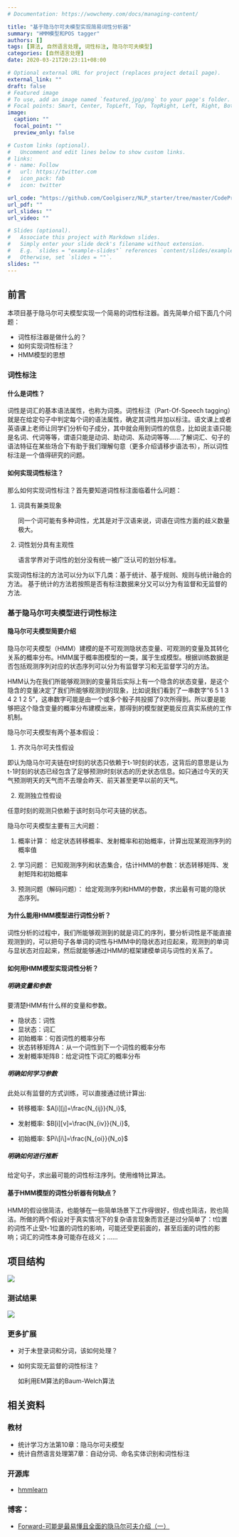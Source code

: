 ```yaml
---
# Documentation: https://wowchemy.com/docs/managing-content/

title: "基于隐马尔可夫模型实现简易词性分析器"
summary: "HMM模型和POS tagger"
authors: []
tags: [算法, 自然语言处理, 词性标注, 隐马尔可夫模型]
categories: [自然语言处理]
date: 2020-03-21T20:23:11+08:00

# Optional external URL for project (replaces project detail page).
external_link: ""
draft: false
# Featured image
# To use, add an image named `featured.jpg/png` to your page's folder.
# Focal points: Smart, Center, TopLeft, Top, TopRight, Left, Right, BottomLeft, Bottom, BottomRight.
image:
  caption: ""
  focal_point: ""
  preview_only: false

# Custom links (optional).
#   Uncomment and edit lines below to show custom links.
# links:
# - name: Follow
#   url: https://twitter.com
#   icon_pack: fab
#   icon: twitter

url_code: "https://github.com/Coolgiserz/NLP_starter/tree/master/CodePratices/MachineLearning/pos_tagging_hmm_project"
url_pdf: ""
url_slides: ""
url_video: ""

# Slides (optional).
#   Associate this project with Markdown slides.
#   Simply enter your slide deck's filename without extension.
#   E.g. `slides = "example-slides"` references `content/slides/example-slides.md`.
#   Otherwise, set `slides = ""`.
slides: ""
---
```

## 前言
本项目基于隐马尔可夫模型实现一个简易的词性标注器。首先简单介绍下面几个问题：
- 词性标注器是做什么的？
- 如何实现词性标注？
- HMM模型的思想

### 词性标注
#### 什么是词性？
词性是词汇的基本语法属性，也称为词类。词性标注（Part-Of-Speech tagging）就是在给定句子中判定每个词的语法属性，确定其词性并加以标注。语文课上或者英语课上老师让同学们分析句子成分，其中就会用到词性的信息，比如说主语只能是名词、代词等等，谓语只能是动词、助动词、系动词等等……了解词汇、句子的语法特征在某些场合下有助于我们理解句意（更多介绍请移步语法书），所以词性标注是一个值得研究的问题。

#### 如何实现词性标注？
那么如何实现词性标注？首先要知道词性标注面临着什么问题：
1. 词具有兼类现象

    同一个词可能有多种词性，尤其是对于汉语来说，词语在词性方面的歧义数量极大。

2. 词性划分具有主观性

    语言学界对于词性的划分没有统一被广泛认可的划分标准。

实现词性标注的方法可以分为以下几类：基于统计、基于规则、规则与统计融合的方法。
基于统计的方法若按照是否有标注数据来分又可以分为有监督和无监督的方法.


### 基于隐马尔可夫模型进行词性标注

#### 隐马尔可夫模型简要介绍
隐马尔可夫模型（HMM）建模的是不可观测隐状态变量、可观测的变量及其转化关系的概率分布。HMM属于概率图模型的一类，属于生成模型。根据训练数据是否包括观测序列对应的状态序列可以分为有监督学习和无监督学习的方法。

HMM认为在我们所能够观测到的变量背后实际上有一个隐含的状态变量，是这个隐含的变量决定了我们所能够观测到的现象，比如说我们看到了一串数字“6 5 1 3 4 2 1 2 5”，这串数字可能是由一个或多个骰子共投掷了9次所得到。所以要是能够把这个隐含变量的概率分布建模出来，那得到的模型就更能反应真实系统的工作机制。

隐马尔可夫模型有两个基本假设：
1. 齐次马尔可夫性假设

即认为隐马尔可夫链在t时刻的状态只依赖于t-1时刻的状态，这背后的意思是认为t-1时刻的状态已经包含了足够预测t时刻状态的历史状态信息。如只通过今天的天气预测明天的天气而不去理会昨天、前天甚至更早以前的天气。

2. 观测独立性假设

任意时刻的观测只依赖于该时刻马尔可夫链的状态。


隐马尔可夫模型主要有三大问题：
1. 概率计算：
给定状态转移概率、发射概率和初始概率，计算出现某观测序列的概率值

2. 学习问题：
已知观测序列和状态集合，估计HMM的参数：状态转移矩阵、发射矩阵和初始概率

3. 预测问题（解码问题）：
给定观测序列和HMM的参数，求出最有可能的隐状态序列。

#### 为什么能用HMM模型进行词性分析？
词性分析的过程中，我们所能够观测到的就是词汇的序列，要分析词性是不能直接观测到的，可以把句子各单词的词性与HMM中的隐状态对应起来，观测到的单词与显状态对应起来，然后就能够通过HMM的框架建模单词与词性的关系了。

#### 如何用HMM模型实现词性分析？
##### 明确变量和参数
要清楚HMM有什么样的变量和参数。
- 隐状态：词性
- 显状态：词汇
- 初始概率：句首词性的概率分布
- 状态转移矩阵A：从一个词性到下一个词性的概率分布
- 发射概率矩阵B：给定词性下词汇的概率分布

##### 明确如何学习参数
此处以有监督的方式训练，可以直接通过统计算出:

- 转移概率: $A[i][j]=\frac{N_{ij}}{N_i}$,

- 发射概率: $B[i][v]=\frac{N_{iv}}{N_i}$,

- 初始概率: $Pi\[i\]=\frac{N_{oi}}{N_o}$

##### 明确如何进行推断
给定句子，求出最可能的词性标注序列。使用维特比算法。

#### 基于HMM模型的词性分析器有何缺点？
HMM的假设很简洁，也能够在一些简单场景下工作得很好，但成也简洁，败也简洁。所做的两个假设对于真实情况下的复杂语言现象而言还是过分简单了：t位置的词性不止受t-1位置的词性的影响，可能还受更前面的，甚至后面的词性的影响；词汇的词性本身可能存在歧义；……

## 项目结构

![](images/framework.png)

### 测试结果
![](images/test.png)

### 更多扩展
- 对于未登录词和分词，该如何处理？
- 如何实现无监督的词性标注？

    如利用EM算法的Baum-Welch算法

## 相关资料
### 教材
- 统计学习方法第10章：隐马尔可夫模型
- 统计自然语言处理第7章：自动分词、命名实体识别和词性标注

### 开源库
- [hmmlearn](https://hmmlearn.readthedocs.io/en/latest/)

### 博客：
- [Forward-可能是最易懂且全面的隐马尔可夫介绍（一）](https://zhuanlan.zhihu.com/p/113136120)